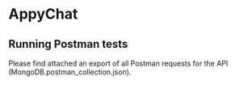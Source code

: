 # AppyChat

## Running Postman tests

Please find attached an export of all Postman requests for the API (MongoDB.postman_collection.json).
